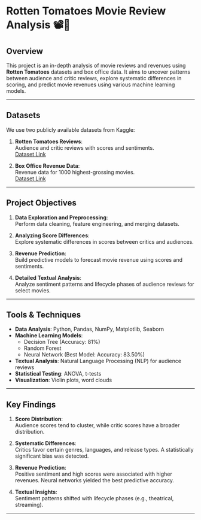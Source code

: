 # Rotten Tomatoes Movie Review Analysis 📽️🎥

## **Overview**
This project is an in-depth analysis of movie reviews and revenues using **Rotten Tomatoes** datasets and box office data. It aims to uncover patterns between audience and critic reviews, explore systematic differences in scoring, and predict movie revenues using various machine learning models.

---

## **Datasets**
We use two publicly available datasets from Kaggle:
1. **Rotten Tomatoes Reviews**:  
   Audience and critic reviews with scores and sentiments.  
   [Dataset Link](https://www.kaggle.com/datasets/bwandowando/rotten-tomatoes-9800-movie-critic-and-user-reviews)  

2. **Box Office Revenue Data**:  
   Revenue data for 1000 highest-grossing movies.  
   [Dataset Link](https://www.kaggle.com/datasets/kalilurrahman/top-box-office-revenue-data-english-movies)

---

## **Project Objectives**
1. **Data Exploration and Preprocessing**:  
   Perform data cleaning, feature engineering, and merging datasets.
   
2. **Analyzing Score Differences**:  
   Explore systematic differences in scores between critics and audiences.

3. **Revenue Prediction**:  
   Build predictive models to forecast movie revenue using scores and sentiments.

4. **Detailed Textual Analysis**:  
   Analyze sentiment patterns and lifecycle phases of audience reviews for select movies.

---

## **Tools & Techniques**
- **Data Analysis**: Python, Pandas, NumPy, Matplotlib, Seaborn
- **Machine Learning Models**: 
  - Decision Tree (Accuracy: 81%)
  - Random Forest
  - Neural Network (Best Model: Accuracy: 83.50%)
- **Textual Analysis**: Natural Language Processing (NLP) for audience reviews
- **Statistical Testing**: ANOVA, t-tests
- **Visualization**: Violin plots, word clouds

---

## **Key Findings**
1. **Score Distribution**:  
   Audience scores tend to cluster, while critic scores have a broader distribution.
   
2. **Systematic Differences**:  
   Critics favor certain genres, languages, and release types. A statistically significant bias was detected.

3. **Revenue Prediction**:  
   Positive sentiment and high scores were associated with higher revenues. Neural networks yielded the best predictive accuracy.

4. **Textual Insights**:  
   Sentiment patterns shifted with lifecycle phases (e.g., theatrical, streaming).

---

